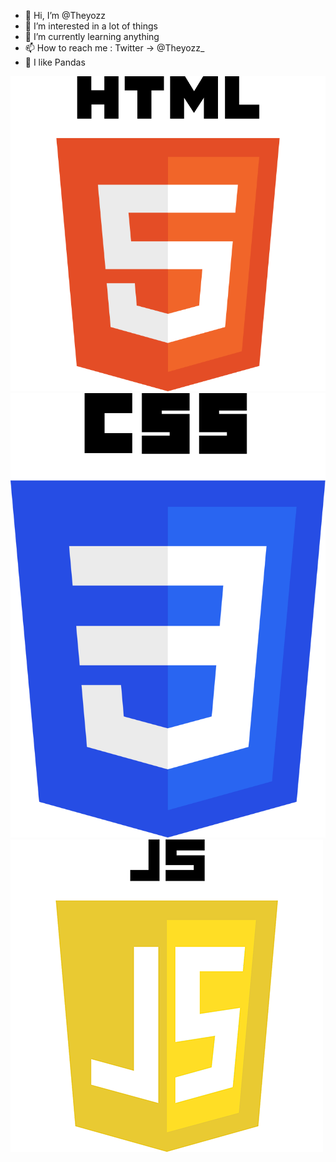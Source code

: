- 👋 Hi, I’m @Theyozz
- 👀 I’m interested in a lot of things
- 🌱 I’m currently learning anything
- 📫 How to reach me : Twitter -> @Theyozz_
- 🐼 I like Pandas



![Texte alternatif](./logo-html.png)
![Texte alternatif](./logo-css.png)
![Texte alternatif](./js-logo.png)

<!---
Theyozz/Theyozz is a ✨ special ✨ repository because its `README.md` (this file) appears on your GitHub profile.
You can click the Preview link to take a look at your changes.
--->
